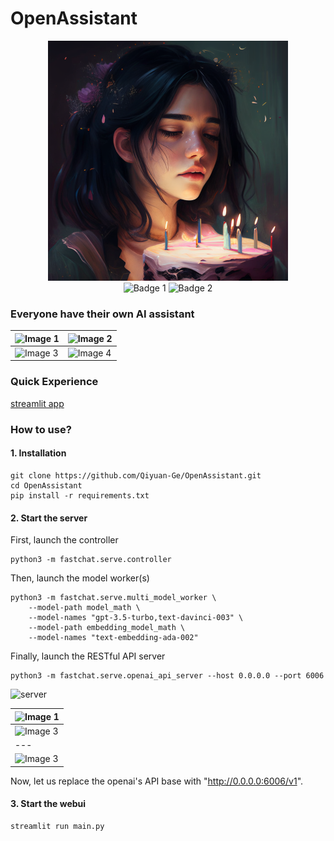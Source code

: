 # OpenAssistant
<div align=center>
<img src="https://github.com/Qiyuan-Ge/PaintMind/blob/main/assets/A_beautiful_girl_celebrating_her_birthday.png?raw=true" width="384">
</div>

<div align="center">
  <img src="https://img.shields.io/badge/License-Apache--2.0-green?style=flat&logo=appveyor" alt="Badge 1">
  <img src="https://img.shields.io/badge/Contact-542801615@qq.com-green?style=flat&logo=appveyor" alt="Badge 2">
</div>

### Everyone have their own AI assistant

| ![Image 1](https://github.com/Qiyuan-Ge/OpenAssistant/blob/main/assets/display0.png) | ![Image 2](https://github.com/Qiyuan-Ge/OpenAssistant/blob/main/assets/display1.png) |
| --- | --- |
| ![Image 3](https://github.com/Qiyuan-Ge/OpenAssistant/blob/main/assets/display2.png) | ![Image 4](https://github.com/Qiyuan-Ge/OpenAssistant/blob/main/assets/display3.png) |

### Quick Experience 
[streamlit app](https://openassistant.streamlit.app/)

### How to use?
#### 1. Installation
````
git clone https://github.com/Qiyuan-Ge/OpenAssistant.git
cd OpenAssistant
pip install -r requirements.txt
````
#### 2. Start the server
First, launch the controller
````
python3 -m fastchat.serve.controller
````
Then, launch the model worker(s)
````
python3 -m fastchat.serve.multi_model_worker \
    --model-path model_math \
    --model-names "gpt-3.5-turbo,text-davinci-003" \
    --model-path embedding_model_math \
    --model-names "text-embedding-ada-002"
````
Finally, launch the RESTful API server
````
python3 -m fastchat.serve.openai_api_server --host 0.0.0.0 --port 6006
````
<img src="https://github.com/Qiyuan-Ge/OpenAssistant/blob/main/assets/server3.png" alt="server" width="300">



| ![Image 1](https://github.com/Qiyuan-Ge/OpenAssistant/blob/main/assets/display0.png) |
| --- |
| ![Image 3](https://github.com/Qiyuan-Ge/OpenAssistant/blob/main/assets/display2.png) |
| --- |
| ![Image 3](https://github.com/Qiyuan-Ge/OpenAssistant/blob/main/assets/server3.png) |


Now, let us replace the openai's API base with "http://0.0.0.0:6006/v1".

#### 3. Start the webui
````
streamlit run main.py
````

